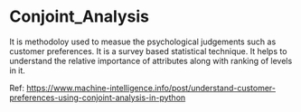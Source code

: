 # Conjoint_Analysis
It is methodoloy used to measue the psychological judgements such as customer preferences.
It is a survey based statistical technique. It helps to understand the relative importance of attributes along with ranking of levels in it.

Ref: https://www.machine-intelligence.info/post/understand-customer-preferences-using-conjoint-analysis-in-python
